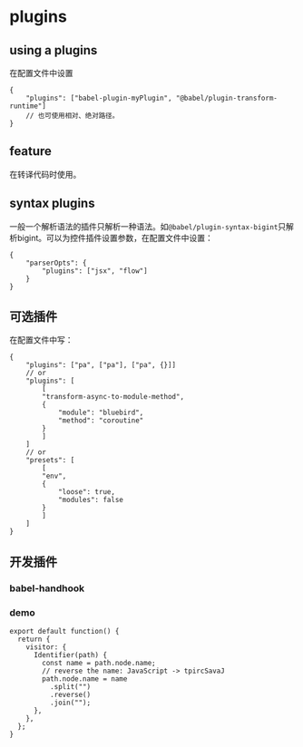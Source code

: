 # plugins
## using a plugins
在配置文件中设置
```
{
    "plugins": ["babel-plugin-myPlugin", "@babel/plugin-transform-runtime"]
    // 也可使用相对、绝对路径。
}
```
## feature
在转译代码时使用。

## syntax plugins
一般一个解析语法的插件只解析一种语法。如`@babel/plugin-syntax-bigint`只解析bigint。可以为控件插件设置参数，在配置文件中设置：
```
{
    "parserOpts": {
        "plugins": ["jsx", "flow"]
    }
}
```

## 可选插件
在配置文件中写：
```
{
    "plugins": ["pa", ["pa"], ["pa", {}]]
    // or
    "plugins": [
        [
        "transform-async-to-module-method",
        {
            "module": "bluebird",
            "method": "coroutine"
        }
        ]
    ]
    // or
    "presets": [
        [
        "env",
        {
            "loose": true,
            "modules": false
        }
        ]
    ]
}
```

## 开发插件
### babel-handhook
### demo
```
export default function() {
  return {
    visitor: {
      Identifier(path) {
        const name = path.node.name;
        // reverse the name: JavaScript -> tpircSavaJ
        path.node.name = name
          .split("")
          .reverse()
          .join("");
      },
    },
  };
}
```